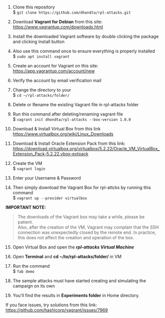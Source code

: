 1. Clone this repository<br>
$ ``git clone https://github.com/dhondta/rpl-attacks.git``

2. Download **Vagrant for Debian** from this site:<br>
https://www.vagrantup.com/downloads.html

3. Install the downloaded Vagrant software by double clicking the package and clicking Install button

4. Also use this command once to ensure everything is properly installed<br>
$ ``sudo apt install vagrant``

5. Create an account for Vagrant on this site:<br>
https://app.vagrantup.com/account/new

6. Verify the account by email verification mail

7. Change the directory to your<br>
$ ``cd ~/rpl-attacks/folder/``

8. Delete or Rename the existing Vagrant file in rpl-attacks folder

9. Run this command after deleting/renaming vagrant file<br>
$ ``vagrant init dhondta/rpl-attacks --box-version 1.0.0``

10. Download & Install Virtual Box from this link<br>
https://www.virtualbox.org/wiki/Linux_Downloads

11. Download & Install Oracle Extension Pack from this link:<br>
https://download.virtualbox.org/virtualbox/5.2.22/Oracle_VM_VirtualBox_Extension_Pack-5.2.22.vbox-extpack

12. Create the VM<br>
$ ``vagrant login``

13. Enter your Username & Password

14. Then simply download the Vagrant Box for rpl-attcks by running this command<br>
$ ``vagrant up --provider virtualbox``

**IMPORTANT NOTE:**<br>
> The downloads of the Vagrant box may take a while, please be patient.<br />
> Also, after the creation of the VM, Vagrant may complain that the SSH connection was unexpectedly closed by the remote end. In practice, this does not affect the creation and operation of the box.


15. Open Virtual Box and open the _**rpl-attacks Virtual Machine**_

17. Open **Terminal** and **cd ~/to/rpl-attacks/folder/** in VM

18. Run the command<br>
$ ``fab demo``

19. The sample attacks must have started creating and simulating the campaign on its own

20. You'll find the results in **Experiments folder** in Home directory.


If you face issues, try solutions from this link: https://github.com/hashicorp/vagrant/issues/7969
